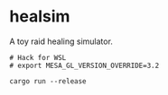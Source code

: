 # healsim

A toy raid healing simulator.

```shell
# Hack for WSL
# export MESA_GL_VERSION_OVERRIDE=3.2

cargo run --release
```
